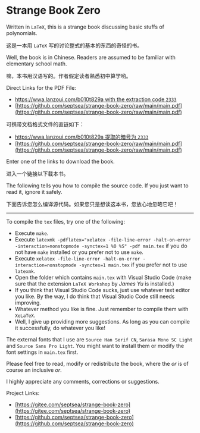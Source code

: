 # Strange Book Zero

Written in `LaTeX`, this is a strange book discussing basic stuffs of polynomials.

这是一本用 `LaTeX` 写的讨论整式的基本的东西的奇怪的书。

Well, the book is in Chinese. Readers are assumed to be familiar with elementary school math.

嘛，本书用汉语写的。作者假定读者熟悉初中算学哟。

Direct Links for the PDF File:

- [https://wwa.lanzoui.com/b010t829a with the extraction code `2333`](https://wwa.lanzoui.com/b010t829a)
- [https://github.com/septsea/strange-book-zero/raw/main/main.pdf](https://github.com/septsea/strange-book-zero/raw/main/main.pdf)

可携带文档格式文件的直链如下：

- [https://wwa.lanzoui.com/b010t829a 提取的暗号为 `2333`](https://wwa.lanzoui.com/b010t829a)
- [https://github.com/septsea/strange-book-zero/raw/main/main.pdf](https://github.com/septsea/strange-book-zero/raw/main/main.pdf)

Enter one of the links to download the book.

进入一个链接以下载本书。

The following tells you how to compile the source code. If you just want to read it, ignore it safely.

下面告诉您怎么编译源代码。如果您只是想读这本书，您放心地忽略它吧！

---

To compile the `tex` files, try one of the following:

- Execute `make`.
- Execute `latexmk -pdflatex="xelatex -file-line-error -halt-on-error -interaction=nonstopmode -synctex=1 %O %S" -pdf main.tex` if you do not have `make` installed or you prefer not to use `make`.
- Execute `xelatex -file-line-error -halt-on-error -interaction=nonstopmode -synctex=1 main.tex` if you prefer not to use `latexmk`.
- Open the folder which contains `main.tex` with Visual Studio Code (make sure that the extension `LaTeX Workshop` by *James Yu* is installed.)
- If you think that Visual Studio Code sucks, just use whatever text editor you like. By the way, I do think that Visual Studio Code still needs improving.
- Whatever method you like is fine. Just remember to compile them with `XeLaTeX`.
- Well, I give up providing more suggestions. As long as you can compile it successfully, do whatever you like!

The external fonts that I use are `Source Han Serif CN`, `Sarasa Mono SC Light` and `Source Sans Pro Light`. You might want to install them or modify the font settings in `main.tex` first.

Please feel free to read, modify or redistribute the book, where the *or* is of course an inclusive *or*.

I highly appreciate any comments, corrections or suggestions.

Project Links:

- [https://gitee.com/septsea/strange-book-zero](https://gitee.com/septsea/strange-book-zero)
- [https://github.com/septsea/strange-book-zero](https://github.com/septsea/strange-book-zero)
